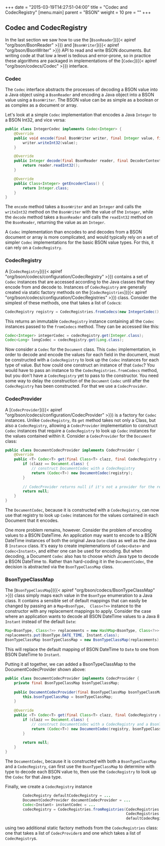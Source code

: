 +++
date = "2015-03-19T14:27:51-04:00"
title = "Codec and CodecRegistry"
[menu.main]
  parent = "BSON"
  weight = 10
  pre = "<i class='fa'></i>"
+++

## Codec and CodecRegistry

In the last section we saw how to use the [`BsonReader`]({{< apiref "org/bson/BsonReader" >}}) and 
[`BsonWriter`]({{< apiref "org/bson/BsonWriter" >}}) API to read and write BSON documents.  But writing code at that 
low a level is tedious and error-prone, so in practice these algorithms are packaged in implementations of the 
[`Codec`]({{< apiref "org/bson/codecs/Codec" >}}) interface.

### Codec

The `Codec` interface abstracts the processes of decoding a BSON value into a Java object using a `BsonReader` and encoding a Java object
 into a BSON value using a `BsonWriter`.  The BSON value can be as simple as a boolean or as complex as a document or array.  
 
Let's look at a simple `Codec` implementation that encodes a Java `Integer` to a BSON Int32, and vice versa:
   
```java
public class IntegerCodec implements Codec<Integer> {
    @Override
    public void encode(final BsonWriter writer, final Integer value, final EncoderContext encoderContext) {
        writer.writeInt32(value);
    }

    @Override
    public Integer decode(final BsonReader reader, final DecoderContext decoderContext) {
        return reader.readInt32();
    }

    @Override
    public Class<Integer> getEncoderClass() {
        return Integer.class;
    }
}
```   

The `encode` method takes a `BsonWriter` and an `Integer` and calls the `writeInt32` method on the `BsonWriter` with the value of the 
`Integer`, while the `decode` method takes a `BsonReader` and calls the `readInt32` method on the `BsonReader`, returning the value as an
`Integer`.

A `Codec` implementation than encodes to and decodes from a BSON document or array is more complicated, and would typically 
rely on a set of simpler `Codec` implementations for the basic BSON value types.  For this, it can rely on a `CodecRegistry`.

### CodecRegistry

A [`CodecRegistry`]({{< apiref "org/bson/codecs/configuration/CodecRegistry" >}}) contains a set of `Codec` instances that are accessed 
according to the Java classes that they encode from and decode to. Instances of `CodecRegistry` are generally created via static factory 
methods on the [`CodecRegistries`]({{< apiref "org/bson/codecs/configuration/CodecRegistries" >}}) class.  Consider the simplest of these 
methods, one that takes a list of `Codec`s:

```java
CodecRegistry registry = CodecRegistries.fromCodecs(new IntegerCodec(), new LongCodec(), ...);
```

This returns an immutable `CodecRegistry` instance containing all the `Codec` instances passed to the `fromCodecs` method.  They can be 
accessed like this:

```java
Codec<Integer> integerCodec = codecRegistry.get(Integer.class);
Codec<Long> longCodec = codecRegistry.get(Long.class);
```

Now consider a `Codec` for the `Document` class.  This `Codec` implementation, in order to decode and 
encode the values for each field in the document, must be constructed with a `CodecRegistry` to look up the `Codec` instances for each type
of value.  But how could one construct an instance of that `Codec`?  You would have to pass an instance to the 
`CodecRegistries.fromCodecs` method, but you don't have a `CodecRegistry` yet to pass to the constructor.  You need some way to delay the
construction  of the `Document` `Codec` until after the `CodecRegistry` has been constructed.  For that we use a `CodecProvider`. 
    
### CodecProvider
 
A [`CodecProvider`]({{< apiref "org/bson/codecs/configuration/CodecProvider" >}}) is a factory for `Codec` instances.  Unlike 
`CodecRegistry`, its `get` method takes not only a Class, but also a `CodecRegistry`, allowing a `CodecProvider` implementation to 
construct `Codec` instances that require a `CodecRegistry` to look up `Codec` instances for the values contained within it.  Consider a 
`CodecProvider` for the `Document` class:

```java
public class DocumentCodecProvider implements CodecProvider {
    @Override                                                                                          
    public <T> Codec<T> get(final Class<T> clazz, final CodecRegistry registry) {                      
        if (clazz == Document.class) {                      
            // construct DocumentCodec with a CodecRegistry
            return (Codec<T>) new DocumentCodec(registry);           
        }                                                                                              
                                                                                                       
        // CodecProvider returns null if it's not a provider for the requresed Class 
        return null;                                          
    }                                                                                                  
}
```

The `DocumentCodec`, because it is constructed with a `CodecRegistry`, can now use that registry to look up `Codec` instances for the 
values contained in each Document that it encodes.

One more problem remains, however.  Consider the problem of encoding values to a BSON DateTime.  An application may want  to 
encode to a BSON DateTime instances of both the original Java `Date` class as well as the Java 8 `Instance` class.  It's easy to create 
implemenations of `Codec<Date>` and `Codec<Instant>`, and either one can be used for encoding.  But when decoding, a Document `Codec` 
also has to choose which Java type to decode a BSON DateTime to.  Rather than hard-coding it in the `DocumentCodec`, the decision is 
abstracted via the `BsonTypeClassMap` class.
    
### BsonTypeClassMap
    
The [`BsonTypeClassMap`]({{< apiref "org/bson/codecs/BsonTypeClassMap" >}}) class simply maps each value in the `BsonType` 
enumeration to a Java class.  It contains a sensible set of default mappings that can easily be changed by passing an a `Map<BsonType, 
Class<?>>` instance to the constructor with any replacement mappings to apply.  Consider the case where an application wants to decode 
all BSON DateTime values to a Java 8 `Instant` instead of the default `Date`:

```java
Map<BsonType, Class<?>> replacements = new HashMap<BsonType, Class<?>>();
replacements.put(BsonType.DATE_TIME, Instant.class);
BsonTypeClassMap bsonTypeClassMap = new BsonTypeClassMap(replacements);
```

This will replace the default mapping of BSON DateTime to `Date` to one from BSON DateTime to `Instant`.

Putting it all together, we can added a BsonTypeClassMap to the DocumentCodecProvider shown above:
 
```java
public class DocumentCodecProvider implements CodecProvider {
    private final BsonTypeClassMap bsonTypeClassMap;
    
    public DocumentCodecProvider(final BsonTypeClassMap bsonTypeClassMap) { 
        this.bsonTypeClassMap = bsonTypeClassMap;                                       
    }                                                                       
    
    @Override                                                                                          
    public <T> Codec<T> get(final Class<T> clazz, final CodecRegistry registry) {                      
        if (clazz == Document.class) {                      
            // construct DocumentCodec with a CodecRegistry and a BsonTypeClassMap
            return (Codec<T>) new DocumentCodec(registry, bsonTypeClassMap);           
        }                                                                                              
                                                                                                       
        return null;                                                                                   
    }                                                                                                  
}
``` 

The `DocumentCodec`, because it is constructed with both a `BsonTypeClassMap` and a `CodecRegistry`, can first use the `BsonTypeClassMap`
to determine with type to decode each BSON value to, then use the `CodecRegistry` to look up the `Codec` for that Java type.

Finally, we create a `CodecRegistry` instance

```java
        CodecRegistry defaultCodecRegistry = ... 
        DocumentCodecProvider documentCodecProvider = ... 
        Codec<Instant> instantCodec = ...   
        codecRegistry = CodecRegistries.fromRegistries(CodecRegistries.fromCodecs(instantCodec),
                                                       CodecRegistries.fromProviders(documentCodecProvider),
                                                       defaultCodecRegistry);
```

using two additional static factory methods from the `CodecRegistries` class: one that takes a list of `CodecProvider`s and one which 
takes a list of `CodecRegistry`s.

    

